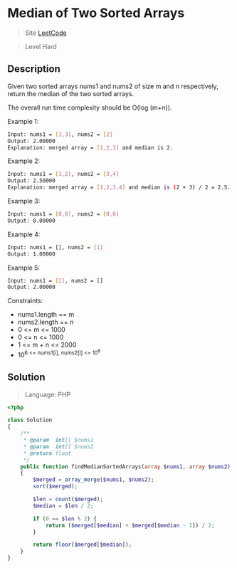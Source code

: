 Median of Two Sorted Arrays
====

> Site [LeetCode](https://leetcode.com/problems/median-of-two-sorted-arrays/)

> Level Hard

## Description

Given two sorted arrays nums1 and nums2 of size m and n respectively, return the median of the two sorted arrays.

The overall run time complexity should be O(log (m+n)).

Example 1:
```bash
Input: nums1 = [1,3], nums2 = [2]
Output: 2.00000
Explanation: merged array = [1,2,3] and median is 2.
```

Example 2:
```bash
Input: nums1 = [1,2], nums2 = [3,4]
Output: 2.50000
Explanation: merged array = [1,2,3,4] and median is (2 + 3) / 2 = 2.5.
```

Example 3:
```bash
Input: nums1 = [0,0], nums2 = [0,0]
Output: 0.00000
```

Example 4:
```bash
Input: nums1 = [], nums2 = [1]
Output: 1.00000
```

Example 5:
```bash
Input: nums1 = [2], nums2 = []
Output: 2.00000
```

Constraints:

- nums1.length == m
- nums2.length == n
- 0 <= m <= 1000
- 0 <= n <= 1000
- 1 <= m + n <= 2000
- 10<sup>6 <= nums1[i], nums2[i] <= 10<sup>6

## Solution
> Language: PHP

```php
<?php

class Solution
{
    /**
     * @param  int[] $nums1
     * @param  int[] $nums2
     * @return float
     */
    public function findMedianSortedArrays(array $nums1, array $nums2)
    {
        $merged = array_merge($nums1, $nums2);
        sort($merged);

        $len = count($merged);
        $median = $len / 2;

        if (0 == $len % 2) {
            return ($merged[$median] + $merged[$median - 1]) / 2;
        }

        return floor($merged[$median]);
    }
}
```